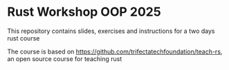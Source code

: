 
# Rust Workshop OOP 2025

This repository contains slides, exercises and instructions for a two days rust course

The course is based on https://github.com/trifectatechfoundation/teach-rs, an open source course for teaching rust

